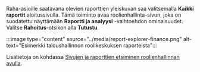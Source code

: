 Raha-asioille saatavana olevien raporttien yleiskuvan saa valitsemalla **Kaikki raportit** aloitussivulla. Tämä toiminto avaa roolienhallinta-sivun, joka on suodatettu näyttämään **Raportti ja analyysi** -vaihtoehdon ominaisuudet. Valitse **Rahoitus**-otsikon alla **Tutustu**.

:::image type="content" source="../media/report-explorer-finance.png" alt-text="Esimerkki taloushallinnon roolikeskuksen raporteista":::

Lisätietoja on kohdassa [Sivujen ja raporttien etsiminen roolienhallinnan avulla](../ui-role-explorer.md).